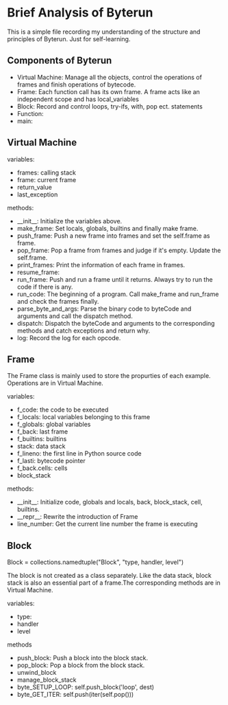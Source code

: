 # Brief Analysis of Byterun

This is a simple file recording my understanding of the structure and principles of Byterun.
Just for self-learning.

## Components of Byterun

* Virtual Machine: Manage all the objects, control the operations of frames and finish operations of bytecode.
* Frame: Each function call has its own frame. A frame acts like an independent scope and has local_variables
* Block: Record and control loops, try-ifs, with, pop ect. statements
* Function: 
* main:

## Virtual Machine

variables:

* frames: calling stack
* frame: current frame
* return_value
* last_exception

methods:

* \_\_init\_\_: Initialize the variables above.
* make_frame: Set locals, globals, builtins and finally make frame.
* push_frame: Push a new frame into frames and set the self.frame as frame.
* pop_frame: Pop a frame from frames and judge if it's empty. Update the self.frame.
* print_frames: Print the information of each frame in frames.
* resume_frame: 
* run_frame: Push and run a frame until it returns. Always try to run the code if there is any.
* run_code: The beginning of a program. Call make_frame and run_frame and check the frames finally.
* parse_byte_and_args: Parse the binary code to byteCode and arguments and call the dispatch method.
* dispatch: Dispatch the byteCode and arguments to the corresponding methods and catch exceptions and return why.
* log: Record the log for each opcode.

## Frame

The Frame class is mainly used to store the propurties of each example.
Operations are in Virtual Machine.

variables:  

* f_code: the code to be executed
* f_locals: local variables belonging to this frame
* f_globals: global variables
* f_back: last frame
* f_builtins: builtins
* stack: data stack
* f_lineno: the first line in Python source code
* f_lasti: bytecode pointer
* f_back.cells: cells
* block_stack

methods:

* \_\_init\_\_: Initialize code, globals and locals, back, block_stack, cell, builtins.
* \_\_repr\_\_: Rewrite the introduction of Frame
* line_number: Get the current line number the frame is executing

## Block

Block = collections.namedtuple("Block", "type, handler, level")

The block is not created as a class separately. Like the data stack, block stack
is also an essential part of a frame.The corresponding methods are in Virtual Machine.

variables:

* type:
* handler
* level

methods  

* push_block: Push a block into the block stack.
* pop_block: Pop a block from the block stack.
* unwind_block
* manage_block_stack
* byte_SETUP_LOOP: self.push_block('loop', dest)
* byte_GET_ITER: self.push(iter(self.pop()))
